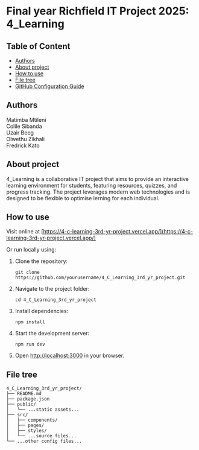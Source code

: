 # Final year Richfield IT Project 2025: 4_Learning

## Table of Content
- [Authors](#authors)
- [About project](#about-project)
- [How to use](#how-to-use)
- [File tree](#file-tree)
- [GitHub Configuration Guide](#github-configuration-guide)

## Authors 
Matimba Mtileni  
Colile Sibanda  
Uzair Beeg  
Olwethu Zikhali  
Fredrick Kato 

## About project
4_Learning is a collaborative IT project that aims to provide an interactive learning environment for students, featuring resources, quizzes, and progress tracking. The project leverages modern web technologies and is designed to be flexible to optimise lerning for each individual.
## How to use
Visit online at [https://4-c-learning-3rd-yr-project.vercel.app/](https://4-c-learning-3rd-yr-project.vercel.app/)

Or run locally using:
1. Clone the repository:
   ```
   git clone https://github.com/yourusername/4_C_Learning_3rd_yr_project.git
   ```
2. Navigate to the project folder:
   ```
   cd 4_C_Learning_3rd_yr_project
   ```
3. Install dependencies:
   ```
   npm install
   ```
4. Start the development server:
   ```
   npm run dev
   ```
5. Open [http://localhost:3000](http://localhost:3000) in your browser.

## File tree
```
4_C_Learning_3rd_yr_project/
├── README.md
├── package.json
├── public/
│   └── ...static assets...
├── src/
│   ├── components/
│   ├── pages/
│   ├── styles/
│   └── ...source files...
└── ...other config files...
```
